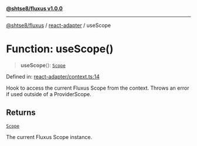 [**@shtse8/fluxus v1.0.0**](../../README.md)

***

[@shtse8/fluxus](../../README.md) / [react-adapter](../README.md) / useScope

# Function: useScope()

> **useScope**(): [`Scope`](../../src/classes/Scope.md)

Defined in: [react-adapter/context.ts:14](https://github.com/shtse8/fluxus/blob/213c71c5e98d0245d85ae1e863504b6b01882dfb/react-adapter/context.ts#L14)

Hook to access the current Fluxus Scope from the context.
Throws an error if used outside of a ProviderScope.

## Returns

[`Scope`](../../src/classes/Scope.md)

The current Fluxus Scope instance.
